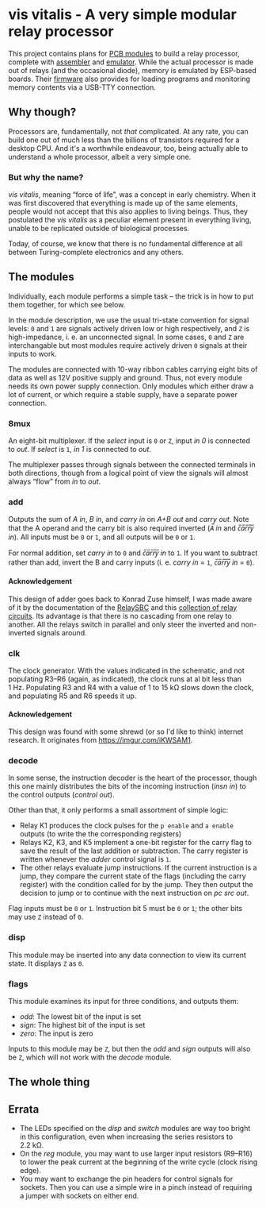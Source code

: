 # vis vitalis - A very simple modular relay processor

This project contains plans for [PCB modules](/new-parts/) to build a relay processor, complete with [assembler](/assembler/) and [emulator](/emulator/).
While the actual processor is made out of relays (and the occasional diode), memory is emulated by ESP-based boards.
Their [firmware](/mem-esp-firmware/) also provides for loading programs and monitoring memory contents via a USB-TTY connection.

## Why though?

Processors are, fundamentally, not *that* complicated.
At any rate, you can build one out of much less than the billions of transistors required for a desktop CPU.
And it's a worthwhile endeavour, too, being actually able to understand a whole processor, albeit a very simple one.

### But why the name?

*vis vitalis*, meaning “force of life”, was a concept in early chemistry.
When it was first discovered that everything is made up of the same elements, people would not accept that this also applies to living beings.
Thus, they postulated the *vis vitalis* as a peculiar element present in everything living, unable to be replicated outside of biological processes.

Today, of course, we know that there is no fundamental difference at all between Turing-complete electronics and any others.

## The modules

Individually, each module performs a simple task – the trick is in how to put them together, for which see below.

In the module description, we use the usual tri-state convention for signal levels: `0` and `1` are signals actively driven low or high respectively, and `Z` is high-impedance, i. e. an unconnected signal.
In some cases, `0` and `Z` are interchangable but most modules require actively driven `0` signals at their inputs to work.

The modules are connected with 10-way ribbon cables carrying eight bits of data as well as 12V positive supply and ground.
Thus, not every module needs its own power supply connection.
Only modules which either draw a lot of current, or which require a stable supply, have a separate power connection.

### 8mux

An eight-bit multiplexer.
If the *select* input is `0` or `Z`, input *in 0* is connected to *out*.
If *select* is `1`, *in 1* is connected to *out*.

The multiplexer passes through signals between the connected terminals in both directions, though from a logical point of view the signals will almost always “flow” from *in* to *out*.

### add

Outputs the sum of *A in*, *B in*, and *carry in* on *A+B out* and *carry out*.
Note that the A operand and the carry bit is also required inverted (*A̅ in* and *c̅a̅r̅r̅y̅ in*).
All inputs must be `0` or `1`, and all outputs will be `0` or `1`.

For normal addition, set *carry in* to `0` and *c̅a̅r̅r̅y̅ in* to `1`.
If you want to subtract rather than add, invert the B and carry inputs (i. e. *carry in* = `1`, *c̅a̅r̅r̅y̅ in* = `0`).

#### Acknowledgement

This design of adder goes back to Konrad Zuse himself, I was made aware of it by the documentation of the
[RelaySBC](https://relaysbc.sourceforge.net/circuits.html) and this
[collection of relay circuits](https://tams.informatik.uni-hamburg.de/applets/hades/webdemos/05-switched/20-relays/zuseadd.html).
Its advantage is that there is no cascading from one relay to another.
All the relays switch in parallel and only steer the inverted and non-inverted signals around.

### clk

The clock generator.
With the values indicated in the schematic, and not populating R3–R6 (again, as indicated), the clock runs at al bit less than 1 Hz.
Populating R3 and R4 with a value of 1 to 15 kΩ slows down the clock, and populating R5 and R6 speeds it up.

#### Acknowledgement

This design was found with some shrewd (or so I'd like to think) internet research.
It originates from https://imgur.com/iKWSAM1.

### decode

In some sense, the instruction decoder is the heart of the processor, though this one mainly distributes the bits of the incoming instruction (*insn in*) to the control outputs (*control out*).

Other than that, it only performs a small assortment of simple logic:
- Relay K1 produces the clock pulses for the `p enable` and `a enable` outputs (to write the the corresponding registers)
- Relays K2, K3, and K5 implement a one-bit register for the carry flag to save the result of the last addition or subtraction.
  The carry register is written whenever the *adder* control signal is `1`.
- The other relays evaluate jump instructions.
  If the current instruction is a jump, they compare the current state of the flags (including the carry register) with the condition called for by the jump.
  They then output the decision to jump or to continue with the next instruction on *pc src out*.

Flag inputs must be `0` or `1`.
Instruction bit 5 must be `0` or `1`; the other bits may use `Z` instead of `0`.

### disp

This module may be inserted into any data connection to view its current state.
It displays `Z` as `0`.

### flags

This module examines its input for three conditions, and outputs them:
- *odd*: The lowest bit of the input is set
- *sign*: The highest bit of the input is set
- *zero*: The input is zero

Inputs to this module may be `Z`, but then the *odd* and *sign* outputs will also be `Z`, which will not work with the *decode* module.

## The whole thing

## Errata

- The LEDs specified on the *disp* and *switch* modules are way too bright in this configuration, even when increasing the series resistors to 2.2 kΩ.
- On the *reg* module, you may want to use larger input resistors (R9–R16) to lower the peak current at the beginning of the write cycle (clock rising edge).
- You may want to exchange the pin headers for control signals for sockets. Then you can use a simple wire in a pinch instead of requiring a jumper with sockets on either end.
